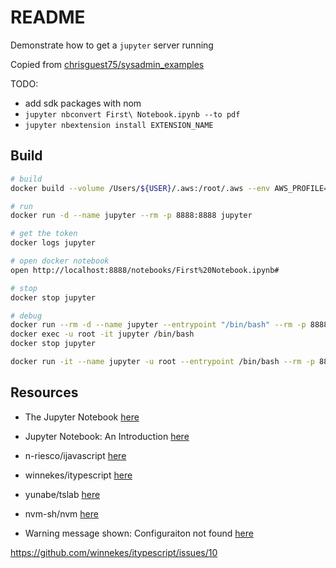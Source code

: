 # README

Demonstrate how to get a `jupyter` server running  

Copied from [chrisguest75/sysadmin_examples](https://github.com/chrisguest75/sysadmin_examples/tree/master/17_jupyter)  

TODO:  

* add sdk packages with nom 
* ```jupyter nbconvert First\ Notebook.ipynb --to pdf```
* ```jupyter nbextension install EXTENSION_NAME```

## Build

```sh
# build
docker build --volume /Users/${USER}/.aws:/root/.aws --env AWS_PROFILE=${AWS_PROFILE} -f Dockerfile.typescript --progress=plain -t jupyter .

# run
docker run -d --name jupyter --rm -p 8888:8888 jupyter   

# get the token 
docker logs jupyter

# open docker notebook
open http://localhost:8888/notebooks/First%20Notebook.ipynb#

# stop 
docker stop jupyter

# debug
docker run --rm -d --name jupyter --entrypoint "/bin/bash" --rm -p 8888:8888 jupyter -c 'sleep 10000'
docker exec -u root -it jupyter /bin/bash   
docker stop jupyter 

docker run -it --name jupyter -u root --entrypoint /bin/bash --rm -p 8888:8888 jupyter  
```

## Resources

* The Jupyter Notebook [here](https://jupyter-notebook.readthedocs.io/en/stable/notebook.html)  
* Jupyter Notebook: An Introduction [here](https://realpython.com/jupyter-notebook-introduction/)  
* n-riesco/ijavascript [here](https://github.com/n-riesco/ijavascript)
* winnekes/itypescript [here](https://github.com/winnekes/itypescript)  
* yunabe/tslab [here](https://github.com/yunabe/tslab)
* nvm-sh/nvm [here](https://github.com/nvm-sh/nvm)

* Warning message shown: Configuraiton not found [here](https://github.com/winnekes/itypescript/issues/33)

https://github.com/winnekes/itypescript/issues/10

